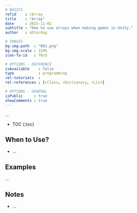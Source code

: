 ```yaml
---
# BASICS
refid    : rArray
title    : "Array"
date     : 2015-11-02
subtitle : "How to use arrays when making games in Unity."
author   : aStardog

# IMAGES
bg-img-path  : "001.png"
bg-img-scale : 150%
icon-fa-id   : f0cb

# OPTIONS - REFERENCE
isAvailable    : false
type           : programming
rel-tutorials  : 
rel-references : [rClass, rDictionary, rList]

# OPTIONS - GENERAL
isPublic     : true
showComments : true
---
```

...

* TOC
{:toc}

## When to Use?

* ...

## Examples

...

## Notes

* ...